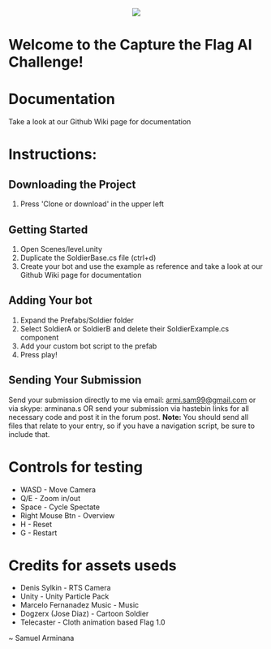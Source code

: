 
<p align="center">
<img src="http://samuelarminana.com/u/38_20_03_2017.png"/>
</p>

# Welcome to the Capture the Flag AI Challenge!

# Documentation
Take a look at our Github Wiki page for documentation

# Instructions:

## Downloading the Project
1. Press 'Clone or download' in the upper left

## Getting Started
1. Open Scenes/level.unity
2. Duplicate the SoldierBase.cs file (ctrl+d)
3. Create your bot and use the example as reference and take a look at our Github Wiki page for documentation

## Adding Your bot
1. Expand the Prefabs/Soldier folder
2. Select SoldierA or SoldierB and delete their SoldierExample.cs component
3. Add your custom bot script to the prefab
4. Press play!

## Sending Your Submission
Send your submission directly to me via email: armi.sam99@gmail.com or via skype: arminana.s OR send your submission via hastebin links for all necessary code and post it in the forum post.
**Note:** You should send all files that relate to your entry, so if you have a navigation script, be sure to include that.

# Controls for testing
- WASD - Move Camera
- Q/E - Zoom in/out
- Space - Cycle Spectate
- Right Mouse Btn - Overview
- H - Reset
- G - Restart

# Credits for assets useds
- Denis Sylkin - RTS Camera
- Unity - Unity Particle Pack
- Marcelo Fernanadez Music - Music
- Dogzerx (Jose Diaz) - Cartoon Soldier
- Telecaster - Cloth animation based Flag 1.0



~ Samuel Arminana
